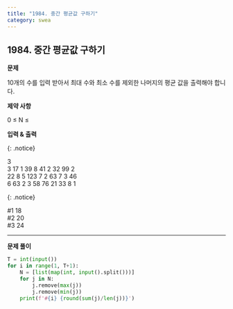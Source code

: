 ```yaml
---
title: "1984. 중간 평균값 구하기"
category: swea
---
```


## 1984. 중간 평균값 구하기

**문제**

10개의 수를 입력 받아서 최대 수와 최소 수를 제외한 나머지의 평균 값을 출력해야 합니다.

**제약 사항**

0 $\leq$ N $\leq$

**입력 & 출력**

{: .notice}

3<br/>3 17 1 39 8 41 2 32 99 2<br/>22 8 5 123 7 2 63 7 3 46<br/>6 63 2 3 58 76 21 33 8 1

{: .notice}

#1 18<br/>#2 20<br/>#3 24

---

**문제 풀이**

```python
T = int(input())
for i in range(1, T+1):
    N = [list(map(int, input().split()))]
    for j in N:
        j.remove(max(j))
        j.remove(min(j))
    print(f'#{i} {round(sum(j)/len(j))}')
```

